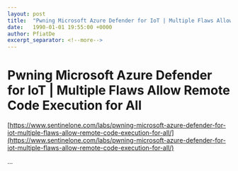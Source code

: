 ```yaml
---
layout: post
title:  "Pwning Microsoft Azure Defender for IoT | Multiple Flaws Allow Remote Code Execution for All"
date:   1990-01-01 19:55:00 +0000
author: PfiatDe
excerpt_separator: <!--more-->
---
```


# Pwning Microsoft Azure Defender for IoT | Multiple Flaws Allow Remote Code Execution for All

[https://www.sentinelone.com/labs/pwning-microsoft-azure-defender-for-iot-multiple-flaws-allow-remote-code-execution-for-all/](https://www.sentinelone.com/labs/pwning-microsoft-azure-defender-for-iot-multiple-flaws-allow-remote-code-execution-for-all/)

...
<!--more-->
